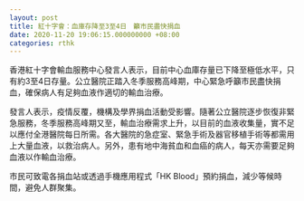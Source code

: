 ```yaml
---
layout: post
title: 紅十字會：血庫存降至3至4日　籲市民盡快捐血
date: 2020-11-20 19:06:15.000000000 +08:00
categories: rthk
---
```


香港紅十字會輸血服務中心發言人表示，目前中心血庫存量已下降至極低水平，只有約3至4日存量。公立醫院正踏入冬季服務高峰期，中心緊急呼籲市民盡快捐血，確保病人有足夠血液作適切的輸血治療。
 
發言人表示，疫情反覆，機構及學界捐血活動受影響。隨著公立醫院逐步恢復非緊急服務，冬季服務高峰期又至，輸血治療需求上升，以目前的血液收集量，實不足以應付全港醫院每日所需。各大醫院的急症室、緊急手術及器官移植手術等都需用上大量血液，以救治病人。另外，患有地中海貧血和血癌的病人，每天亦需要足夠血液以作輸血治療。

市民可致電各捐血站或透過手機應用程式「HK Blood」預約捐血，減少等候時間，避免人群聚集。
